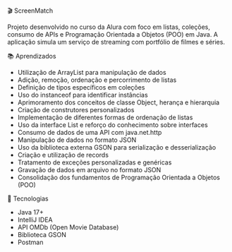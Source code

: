 🎬 ScreenMatch

Projeto desenvolvido no curso da Alura com foco em listas, coleções, consumo de APIs e Programação Orientada a Objetos (POO) em Java.
A aplicação simula um serviço de streaming com portfólio de filmes e séries.

📚 Aprendizados

- Utilização de ArrayList para manipulação de dados
- Adição, remoção, ordenação e percorrimento de listas
- Definição de tipos específicos em coleções
- Uso do instanceof para identificar instâncias
- Aprimoramento dos conceitos de classe Object, herança e hierarquia
- Criação de construtores personalizados
- Implementação de diferentes formas de ordenação de listas
- Uso da interface List e reforço do conhecimento sobre interfaces
- Consumo de dados de uma API com java.net.http
- Manipulação de dados no formato JSON
- Uso da biblioteca externa GSON para serialização e desserialização
- Criação e utilização de records
- Tratamento de exceções personalizadas e genéricas
- Gravação de dados em arquivo no formato JSON
- Consolidação dos fundamentos de Programação Orientada a Objetos (POO)

🚀 Tecnologias
- Java 17+
- IntelliJ IDEA
- API OMDb (Open Movie Database)
- Biblioteca GSON
- Postman
